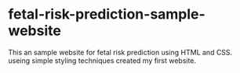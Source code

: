 # fetal-risk-prediction-sample-website
This an sample website for fetal risk prediction using HTML and CSS.
useing simple styling techniques created my first website.
